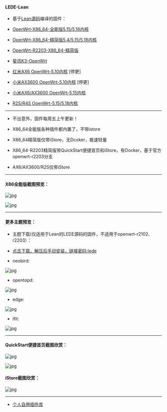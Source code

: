 #### LEDE-Lean

* 基于[Lean源码](https://github.com/coolsnowwolf/lede)编译的固件：

* [OpenWrt-X86_64-全能版5.15/5.18内核](https://www.right.com.cn/forum/thread-4054849-1-1.html) 

* [OpenWrt-X86_64-精简版5.4/5.15/5.18内核](https://www.right.com.cn/forum/forum.php?mod=viewthread&tid=7182055&page=1&extra=)

* [OpenWrt-R2203-X86_64-精简版](https://www.right.com.cn/forum/forum.php?mod=viewthread&tid=7182055&page=1&extra=)

* [斐讯K3-OpenWrt](https://www.right.com.cn/forum/thread-4052645-1-1.html)

* [红米AX6 OpenWrt-5.10内核](https://www.right.com.cn/forum/forum.php?mod=viewthread&tid=6770103&page=1&extra=#pid14665099) [停更]

* [小米AX3600 OpenWrt-5.10内核](https://www.right.com.cn/forum/forum.php?mod=viewthread&tid=7310044&page=1&extra=#pid15314306) [停更]

* [小米AX6/AX3600 OpenWrt-5.15内核](https://www.right.com.cn/forum/thread-8218915-1-1.html)

* [R2S/R4S OpenWrt-5.15/5.18内核](https://www.right.com.cn/forum/thread-8239527-1-1.html)


***

* 不出意外，固件每周五上午更新！

* X86_64全能版各种插件都内置了，不带istore

* X86_64精简版仅带iStore，无Dcoker，极速轻量

* X86_64-R2203精简版带QuickStart便捷首页和iStore，有Docker，基于官方openwrt-r2203分支

* AX6/AX3600/R2S仅带iStore


***

#### X86全能版截图预览：

![jpg](./diy/preview/argon.jpg)

![jpg](./diy/preview/all.jpg)


***

#### 更多主题预览：

* 主题下载(仅适用于Lean的LEDE源码的固件，不适用于openwrt-r2102、r2203）：

* [点击下载，解压后手动安装，链接密码:lede](https://eto.lanzouw.com/b0exvb20h) 


* neobird:

![jpg](./diy/preview/neobird.png)

* opentopd:

![jpg](./diy/preview/opentopd.png)

* edge:

![jpg](./diy/preview/edge.png)

* ifit:

![jpg](./diy/preview/ifit.png)


***

#### QuickStart便捷首页截图欣赏：

![jpg](./diy/preview/1.png)

![jpg](./diy/preview/2.png)

#### iStore截图欣赏：

![jpg](./diy/preview/3.png)


***

* [个人自用插件库](https://github.com/xiangfeidexiaohuo/openwrt-packages)


